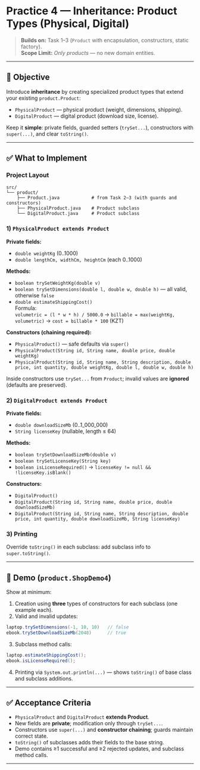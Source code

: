 # Practice 4 — Inheritance: Product Types (Physical, Digital)

> **Builds on:** Task 1–3 (`Product` with encapsulation, constructors, static factory).  
> **Scope Limit:** *Only products* — no new domain entities.

---

## 🎯 Objective
Introduce **inheritance** by creating specialized product types that extend your existing `product.Product`:

- `PhysicalProduct` — physical product (weight, dimensions, shipping).
- `DigitalProduct` — digital product (download size, license).

Keep it **simple**: private fields, guarded setters (`trySet...`), constructors with `super(...)`, and clear `toString()`.

---

## ✅ What to Implement

### Project Layout
```
src/
└── product/
    ├── Product.java            # from Task 2–3 (with guards and constructors)
    ├── PhysicalProduct.java    # Product subclass
    └── DigitalProduct.java     # Product subclass
```

### 1) `PhysicalProduct extends Product`
**Private fields:**
- `double weightKg` (0..1000)
- `double lengthCm, widthCm, heightCm` (each 0..1000)

**Methods:**
- `boolean trySetWeightKg(double v)`
- `boolean trySetDimensions(double l, double w, double h)` — all valid, otherwise `false`
- `double estimateShippingCost()`  
  Formula:  
  `volumetric = (l * w * h) / 5000.0` → `billable = max(weightKg, volumetric)` → `cost = billable * 100` (KZT)

**Constructors (chaining required):**
- `PhysicalProduct()` — safe defaults via `super()`
- `PhysicalProduct(String id, String name, double price, double weightKg)`
- `PhysicalProduct(String id, String name, String description, double price, int quantity, double weightKg, double l, double w, double h)`

Inside constructors use `trySet...` from `Product`; invalid values are **ignored** (defaults are preserved).

### 2) `DigitalProduct extends Product`
**Private fields:**
- `double downloadSizeMb` (0..1_000_000)
- `String licenseKey` (nullable, length ≤ 64)

**Methods:**
- `boolean trySetDownloadSizeMb(double v)`
- `boolean trySetLicenseKey(String key)`
- `boolean isLicenseRequired()` → `licenseKey != null && !licenseKey.isBlank()`

**Constructors:**
- `DigitalProduct()`
- `DigitalProduct(String id, String name, double price, double downloadSizeMb)`
- `DigitalProduct(String id, String name, String description, double price, int quantity, double downloadSizeMb, String licenseKey)`

### 3) Printing
Override `toString()` in each subclass: add subclass info to `super.toString()`.

---

## 🧪 Demo (`product.ShopDemo4`)
Show at minimum:

1) Creation using **three** types of constructors for each subclass (one example each).  
2) Valid and invalid updates:
```java
laptop.trySetDimensions(-1, 10, 10)   // false
ebook.trySetDownloadSizeMb(2048)      // true
```
3) Subclass method calls:
```java
laptop.estimateShippingCost();
ebook.isLicenseRequired();
```
4) Printing via `System.out.println(...)` — shows `toString()` of base class and subclass additions.

---

## ✅ Acceptance Criteria
- `PhysicalProduct` and `DigitalProduct` **extends Product**.
- New fields are **private**; modification only through `trySet...`.
- Constructors use `super(...)` and **constructor chaining**; guards maintain correct state.
- `toString()` of subclasses adds their fields to the base string.
- Demo contains ≥1 successful and ≥2 rejected updates, and subclass method calls.

---